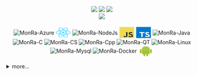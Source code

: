 <!--Hello
<h2><img src="https://emojis.slackmojis.com/emojis/images/1531849430/4246/blob-sunglasses.gif?1531849430" width="30"/> Hi There👋 , I'm MonRá! <img src="https://media.giphy.com/media/12oufCB0MyZ1Go/giphy.gif" width="50"><img src="https://i.giphy.com/9KawrQzIwdAYg.webp" width="50"></h2>
-->

<div>
  </p>
  <div align="center">
   <a href="https://www.facebook.com/ramon.chaib" target="_blank"><img src="https://img.shields.io/badge/-Facebook-%230077B5?style=for-the-badge&logo=facebook&logoColor=white" target="_blank"></a> 
  <a href="https://www.instagram.com/monrapps/" target="_blank"><img src="https://img.shields.io/badge/-Instagram-%23E4405F?style=for-the-badge&logo=instagram&logoColor=white" target="_blank"></a>
  <a href="https://www.linkedin.com/in/ramon-chaib-27007635/" target="_blank"><img src="https://img.shields.io/badge/-LinkedIn-%230077B5?style=for-the-badge&logo=linkedin&logoColor=white" target="_blank"></a>   
</div>

<div align="center">
  <img src="https://i.giphy.com/MM0Jrc8BHKx3y.webp">
</div>
  
 <div style="display: inline_block" align="center"><br>
  <img align="center" alt="MonRa-Azure" height="30" width="40" src="https://cdn.jsdelivr.net/gh/devicons/devicon/icons/azure/azure-original.svg">
  <img align="center" alt="MonRa-React" height="30" width="40" src="https://raw.githubusercontent.com/devicons/devicon/master/icons/react/react-original.svg">
  <img align="center" alt="MonRa-NodeJs" height="30" width="40" src="https://cdn.jsdelivr.net/gh/devicons/devicon/icons/nodejs/nodejs-original.svg">
  <img align="center" alt="MonRa-Js" height="30" width="40" src="https://raw.githubusercontent.com/devicons/devicon/master/icons/javascript/javascript-original.svg">     <img align="center" alt="MonRa-Ts" height="30" width="40" src="https://raw.githubusercontent.com/devicons/devicon/master/icons/typescript/typescript-original.svg">
  <img align="center" alt="MonRa-Java" height="30" width="40" src="https://cdn.jsdelivr.net/gh/devicons/devicon/icons/java/java-original.svg">
  <img align="center" alt="MonRa-C" height="30" width="40" src="https://cdn.jsdelivr.net/gh/devicons/devicon/icons/c/c-original.svg">
  <img align="center" alt="MonRa-CS" height="30" width="40" src="https://cdn.jsdelivr.net/gh/devicons/devicon/icons/csharp/csharp-original.svg">
  <img align="center" alt="MonRa-Cpp" height="30" width="40" src="https://cdn.jsdelivr.net/gh/devicons/devicon/icons/cplusplus/cplusplus-original.svg">
  <img align="center" alt="MonRa-QT" height="30" width="40" src="https://cdn.jsdelivr.net/gh/devicons/devicon/icons/qt/qt-original.svg">
  <img align="center" alt="MonRa-Linux" height="30" width="40" src="https://cdn.jsdelivr.net/gh/devicons/devicon/icons/linux/linux-original.svg">
  <img align="center" alt="MonRa-Mysql" height="30" width="40" src="https://cdn.jsdelivr.net/gh/devicons/devicon/icons/mysql/mysql-original.svg">
  <img align="center" alt="MonRa-Docker" height="30" width="40" src="https://cdn.jsdelivr.net/gh/devicons/devicon/icons/docker/docker-original.svg">  
  <img align="center" alt="MonRa-Android" height="30" width="40" src="https://github.com/devicons/devicon/blob/master/icons/android/android-original.svg">
  
</div>
</a>

</br>
<!--
[![github activity graph](https://activity-graph.herokuapp.com/graph?username=monrapps&theme=chartreuse-dark)](https://github.com/monrapps/)
-->
<div>
<details>
      <summary>more...</summary>
      
<!--
### <img src="https://media.giphy.com/media/VgCDAzcKvsR6OM0uWg/giphy.gif" width="50"> A little more about me...  

```javascript
const monra = {
    pronouns: "He" | "Him",
    code: ["any"],
    askMeAbout: ["any"],
    technologies: {
        backEnd: {
            js: ["any"],
        },
        mobileApp: {
            native: ["Android Development"]
        },
        devOps: ["AWS", "Docker🐳", "Route53", "Nginx"],
        databases: ["mongo", "MySql", "sqlite"],
        misc: ["Firebase", "Socket.IO", "selenium", "open-cv", "php", "SuiteApp"]
    },
    architecture: ["Serverless Architecture", "Progressive web applications", "Single page applications"],
    currentFocus: "Building Robots to ease opertations",
    funFact: "There are two ways to write error-free programs; only the third one works"
};
```
-->

---
<!--START_SECTION:waka-->
![Code Time](http://img.shields.io/badge/Code%20Time-1%2C362%20hrs%2012%20mins-blue)

![Profile Views](http://img.shields.io/badge/Profile%20Views-0-blue)

![Lines of code](https://img.shields.io/badge/From%20Hello%20World%20I%27ve%20Written-5.0%20million%20lines%20of%20code-blue)

**🐱 My GitHub Data** 

> 📦 80.2 kB Used in GitHub's Storage 
 > 
> 🏆 5,124 Contributions in the Year 2025
 > 
> 🚫 Not Opted to Hire
 > 
> 📜 25 Public Repositories 
 > 
> 🔑 23 Private Repositories 
 > 
**I'm an Early 🐤** 

```text
🌞 Morning                9848 commits        ████████░░░░░░░░░░░░░░░░░   31.24 % 
🌆 Daytime                13168 commits       ██████████░░░░░░░░░░░░░░░   41.77 % 
🌃 Evening                4408 commits        ███░░░░░░░░░░░░░░░░░░░░░░   13.98 % 
🌙 Night                  4100 commits        ███░░░░░░░░░░░░░░░░░░░░░░   13.01 % 
```
📅 **I'm Most Productive on Thursday** 

```text
Monday                   5750 commits        █████░░░░░░░░░░░░░░░░░░░░   18.24 % 
Tuesday                  5909 commits        █████░░░░░░░░░░░░░░░░░░░░   18.74 % 
Wednesday                6106 commits        █████░░░░░░░░░░░░░░░░░░░░   19.37 % 
Thursday                 6797 commits        █████░░░░░░░░░░░░░░░░░░░░   21.56 % 
Friday                   4358 commits        ███░░░░░░░░░░░░░░░░░░░░░░   13.82 % 
Saturday                 1497 commits        █░░░░░░░░░░░░░░░░░░░░░░░░   04.75 % 
Sunday                   1107 commits        █░░░░░░░░░░░░░░░░░░░░░░░░   03.51 % 
```


📊 **This Week I Spent My Time On** 

```text
🕑︎ Time Zone: America/Sao_Paulo

💬 Programming Languages: 
Bash                     2 hrs 22 mins       █████████████░░░░░░░░░░░░   50.86 % 
Other                    39 mins             ███░░░░░░░░░░░░░░░░░░░░░░   13.96 % 
Markdown                 26 mins             ██░░░░░░░░░░░░░░░░░░░░░░░   09.54 % 
JavaScript               14 mins             █░░░░░░░░░░░░░░░░░░░░░░░░   05.22 % 
TypeScript               14 mins             █░░░░░░░░░░░░░░░░░░░░░░░░   05.13 % 

🔥 Editors: 
Cursor                   4 hrs 27 mins       ████████████████████████░   95.54 % 
VS Code                  12 mins             █░░░░░░░░░░░░░░░░░░░░░░░░   04.46 % 

🐱‍💻 Projects: 
gww-v6i_jiga             1 hr 23 mins        ███████░░░░░░░░░░░░░░░░░░   29.62 % 
wlm-backend              45 mins             ████░░░░░░░░░░░░░░░░░░░░░   16.25 % 
upgrade                  43 mins             ████░░░░░░░░░░░░░░░░░░░░░   15.65 % 
gww-v6i                  35 mins             ███░░░░░░░░░░░░░░░░░░░░░░   12.65 % 
nlm-gww-watcher          29 mins             ███░░░░░░░░░░░░░░░░░░░░░░   10.41 % 

💻 Operating System: 
WSL                      4 hrs 27 mins       ████████████████████████░   95.54 % 
Windows                  12 mins             █░░░░░░░░░░░░░░░░░░░░░░░░   04.46 % 
```

**I Mostly Code in C++** 

```text
C                        17 repos            ████░░░░░░░░░░░░░░░░░░░░░   17.89 % 
Python                   13 repos            ███░░░░░░░░░░░░░░░░░░░░░░   13.68 % 
JavaScript               10 repos            ███░░░░░░░░░░░░░░░░░░░░░░   10.53 % 
Shell                    7 repos             ██░░░░░░░░░░░░░░░░░░░░░░░   07.37 % 
HTML                     6 repos             ██░░░░░░░░░░░░░░░░░░░░░░░   06.32 % 
```



**Timeline**

![Lines of Code chart](https://raw.githubusercontent.com/monrapps/monrapps/master/assets/bar_graph.png)


 Last Updated on 30/10/2025 01:54:53 UTC
<!--END_SECTION:waka-->
